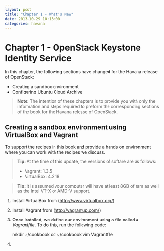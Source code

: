 ```yaml
---
layout: post
title: "Chapter 1 - What's New"
date: 2013-10-29 10:13:00
categories: havana 
---
```


# Chapter 1 - OpenStack Keystone Identity Service #

In this chapter, the following sections have changed for the Havana release of OpenStack:
* Creating a sandbox environment 
* Configuring Ubuntu Cloud Archive

> **Note:**
> The intention of these chapters is to provide you with only the information and steps required to preform the corresponding sections of the book for the Havana release of OpenStack.

## Creating a sandbox environment using VirtualBox and Vagrant ##
To support the recipes in this book and provide a hands on environment where you can work with the recipes we discuss.

> **Tip:**
> At the time of this update, the versions of softare are as follows:
> * Vagrant: 1.3.5
> * VirtualBox: 4.2.18

> **Tip:**
> It is assumed your computer will have at least 8GB of ram as well as the Intel VT-X or AMD-V support.

1. Install VirtualBox from (http://www.virtualbox.org/)
2. Install Vagrant from (http://vagrantup.com/)
3. Once installed, we define our environment using a file called a *Vagrantfile*. To do this, run the following code:

	mkdir ~/cookbook
	cd ~/cookbook
	vim Vagrantfile

4. 